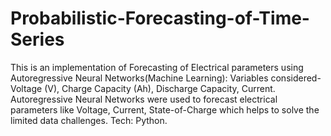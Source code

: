 # Probabilistic-Forecasting-of-Time-Series
This is an implementation of  Forecasting of Electrical parameters using Autoregressive Neural Networks(Machine Learning):
Variables considered- Voltage (V), Charge Capacity (Ah), Discharge Capacity, Current.
Autoregressive Neural Networks were used to forecast electrical parameters like Voltage, Current, State-of-Charge which helps to solve the limited data challenges. 
Tech: Python.

